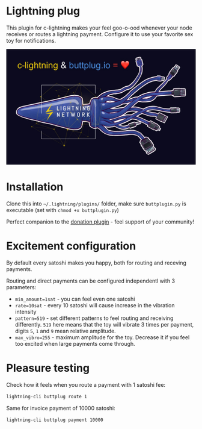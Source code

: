 Lightning plug
==============

This plugin for c-lightning makes your feel goo-o-ood whenever your node receives or routes a lightning payment. Configure it to use your favorite sex toy for notifications.

![](doc/splash.jpeg)

Installation
============

Clone this into `~/.lightning/plugins/` folder, make sure `buttplugin.py` is executable (set with `chmod +x buttplugin.py`)

Perfect companion to the [donation plugin](https://github.com/lightningd/plugins/tree/master/donations) - feel support of your community!

Excitement configuration
========================

By default every satoshi makes you happy, both for routing and receving payments.

Routing and direct payments can be configured independentl with 3 parameters:

- `min_amount=1sat` - you can feel even one satoshi
- `rate=10sat` - every 10 satoshi will cause increase in the vibration intensity
- `pattern=519` - set different patterns to feel routing and receiving differently. `519` here means that the toy will vibrate 3 times per payment, digits `5`, `1` and `9` mean relative amplitude.
- `max_vibro=255` - maximum amplitude for the toy. Decrease it if you feel too excited when large payments come through.

Pleasure testing
================

Check how it feels when you route a payment with 1 satoshi fee:

```sh
lightning-cli buttplug route 1
```

Same for invoice payment of 10000 satoshi:

```sh
lightning-cli buttplug payment 10000
```
